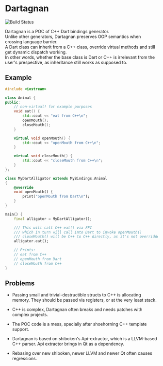 # Dartagnan

![Build Status](https://github.com/iamsergio/dartagnan/actions/workflows/build.yml/badge.svg)

Dartagnan is a POC of C++ Dart bindings generator.<br>
Unlike other generators, Dartagnan preserves OOP semantics when crossing language barrier.<br>
A Dart class can inherit from a C++ class, override virtual methods and still get dynamic dispatch working.<br>
In other words, whether the base class is Dart or C++ is irrelevant from the user's prespective, as inheritance
still works as supposed to.

## Example

```cpp
#include <iostream>

class Animal {
public:
    // non-virtual! for example purposes
    void eat() {
        std::cout << "eat from C++\n";
        openMouth();
        closeMouth();
    }

    virtual void openMouth() {
        std::cout << "openMouth from C++\n";
    }

    virtual void closeMouth() {
        std::cout << "closeMouth from C++\n";
    }
};
```

```dart
class MyDartAlligator extends MyBindings.Animal
{
    @override
    void openMouth() {
        print("openMouth from Dart\n");
    }
}

main() {
    final alligator = MyDartAlligator();

    /// This will call C++ eat() via FFI
    /// which in turn will call into Dart to invoke openMouth()
    /// closeMouth() will be C++ to C++ directly, as it's not overridden in Dart
    alligator.eat();

    // Prints:
    // eat from C++
    // openMouth from Dart
    // closeMouth from C++
}
```

## Problems

- Passing small and trivial-destructible structs to C++ is allocating memory. They should be passed via registers, or at the very least stack.

- C++ is complex, Dartagnan often breaks and needs patches with complex projects.

- The POC code is a mess, specially after shoehorning C++ template support.

- Dartagnan is based on shiboken's Api-extractor, which is a LLVM-based C++ parser. Api extractor brings in Qt as a dependency.

- Rebasing over new shiboken, newer LLVM and newer Qt often causes regressions.
